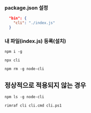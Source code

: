 
### package.json 설정 
```json
  "bin": {
    "cli": "./index.js"
  }
```

### 내 파일(index.js) 등록(설치) 
```
npm i -g
```

```
npx cli
```

```
npm rm -g node-cli
```

## 정상적으로 적용되지 않는 경우
```
npm ls -g node-cli
```
```
rimraf cli cli.cmd cli.ps1
```
